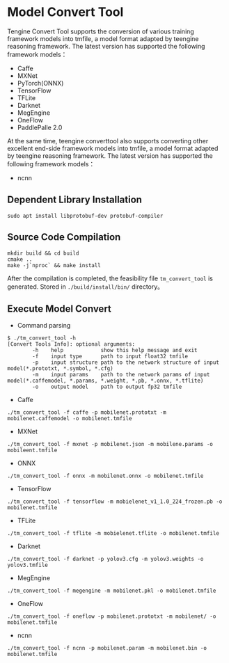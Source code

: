 # Model Convert Tool

Tengine Convert Tool supports the conversion of various training framework models into tmfile, a model format adapted by teengine reasoning framework. The latest version has supported the following framework models：
- Caffe
- MXNet
- PyTorch(ONNX)
- TensorFlow
- TFLite
- Darknet
- MegEngine
- OneFlow
- PaddlePalle 2.0

At the same time, teengine converttool also supports converting other excellent end-side framework models into tmfile, a model format adapted by teengine reasoning framework. The latest version has supported the following framework models：

- ncnn

## Dependent Library Installation

```shell
sudo apt install libprotobuf-dev protobuf-compiler
```

## Source Code Compilation
```shell
mkdir build && cd build
cmake ..
make -j`nproc` && make install
```
After the compilation is completed, the feasibility file `tm_convert_tool` is generated. Stored in  `./build/install/bin/` directory。

## Execute Model Convert

- Command parsing
```shell
$ ./tm_convert_tool -h
[Convert Tools Info]: optional arguments:
        -h    help            show this help message and exit
        -f    input type      path to input float32 tmfile
        -p    input structure path to the network structure of input model(*.prototxt, *.symbol, *.cfg)
        -m    input params    path to the network params of input model(*.caffemodel, *.params, *.weight, *.pb, *.onnx, *.tflite)
        -o    output model    path to output fp32 tmfile
```
- Caffe

```shell
./tm_convert_tool -f caffe -p mobilenet.prototxt -m mobilenet.caffemodel -o mobilenet.tmfile
```

- MXNet

```shell
./tm_convert_tool -f mxnet -p mobilenet.json -m mobilene.params -o mobileent.tmfile
```

- ONNX

```shell
./tm_convert_tool -f onnx -m mobilenet.onnx -o mobilenet.tmfile
```

- TensorFlow

```shell
./tm_convert_tool -f tensorflow -m mobielenet_v1_1.0_224_frozen.pb -o mobilenet.tmfile
```

- TFLite

```shell
./tm_convert_tool -f tflite -m mobielenet.tflite -o mobilenet.tmfile
```

- Darknet

```shell
./tm_convert_tool -f darknet -p yolov3.cfg -m yolov3.weights -o yolov3.tmfile
```

- MegEngine

```shell
./tm_convert_tool -f megengine -m mobilenet.pkl -o mobilenet.tmfile
```

- OneFlow

```shell
./tm_convert_tool -f oneflow -p mobilenet.prototxt -m mobilenet/ -o mobilenet.tmfile
```

- ncnn
```shell
./tm_convert_tool -f ncnn -p mobilenet.param -m mobilenet.bin -o mobilenet.tmfile
```

